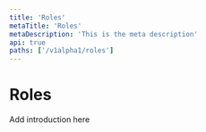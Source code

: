 ```yaml
---
title: 'Roles'
metaTitle: 'Roles'
metaDescription: 'This is the meta description'
api: true
paths: ['/v1alpha1/roles']
---
```


# Roles

Add introduction here
